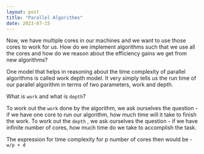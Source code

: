 ```yaml
---
layout: post
title: "Parallel Algorithms"
date: 2023-07-15
---
```


Now, we have multiple cores in our machines and we want to use those cores to work for us. How do we implement algorithms such that we use all the cores and how do we reason about the efficiency gains we get from new algorithms?

One model that helps in reasoning about the time complexity of parallel algorithms is called work depth model. It very simply tells us the run time of our parallel algorithm in terms of two parameters, work and depth.

What is `work` and what is `depth`?

To work out the `work` done by the algorithm, we ask ourselves the question - if we have one core to run our algorithm, how much time will it take to finish the work.
To work out the `depth` , we ask ourselves the question - if we have infinite number of cores, how much time do we take to accomplish the task.

The expression for time complexity for p number of cores then would be - `w/p + d`
